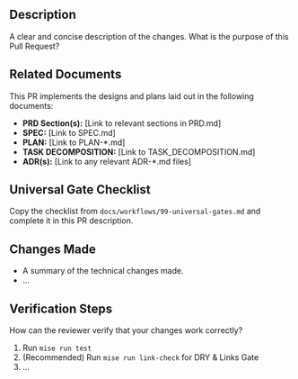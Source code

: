 ## Description

A clear and concise description of the changes. What is the purpose of this Pull Request?

## Related Documents

This PR implements the designs and plans laid out in the following documents:

- **PRD Section(s):** [Link to relevant sections in PRD.md]
- **SPEC:** [Link to SPEC.md]
- **PLAN:** [Link to PLAN-*.md]
- **TASK DECOMPOSITION:** [Link to TASK_DECOMPOSITION.md]
- **ADR(s):** [Link to any relevant ADR-*.md files]

## Universal Gate Checklist

Copy the checklist from `docs/workflows/99-universal-gates.md` and complete it in this PR description.

## Changes Made

- A summary of the technical changes made.
- ...

## Verification Steps

How can the reviewer verify that your changes work correctly?

1.  Run `mise run test`
2.  (Recommended) Run `mise run link-check` for DRY & Links Gate
3.  ...
